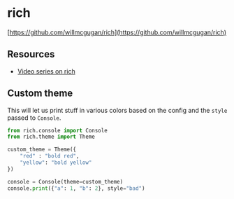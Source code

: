 rich
===

[https://github.com/willmcgugan/rich](https://github.com/willmcgugan/rich)

Resources
---

- [Video series on rich](https://calmcode.io/rich/introduction.html)

Custom theme
---

This will let us print stuff in various colors based on the config and the `style` passed to `Console`.

```python
from rich.console import Console
from rich.theme import Theme

custom_theme = Theme({
    "red" : "bold red",
    "yellow": "bold yellow"
})

console = Console(theme=custom_theme)
console.print({"a": 1, "b": 2}, style="bad")
```
